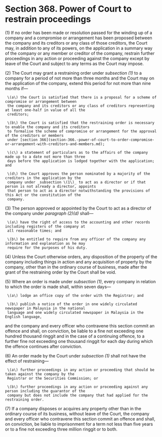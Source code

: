 # Section 368. Power of Court to restrain proceedings

\(1\) If no order has been made or resolution passed for the winding up of a company and a compromise or arrangement has been proposed between the company and its creditors or any class of those creditors, the Court may, in addition to any of its powers, on the application in a summary way of the company or any member or creditor of the company, restrain further proceedings in any action or proceeding against the company except by leave of the Court and subject to any terms as the Court may impose.

\(2\) The Court may grant a restraining order under _subsection \(1\)_ to a company for a period of not more than three months and the Court may on the application of the company, extend this period for not more than nine months if—

     \(a\) the Court is satisfied that there is a proposal for a scheme of compromise or arrangement between  
     the company and its creditors or any class of creditors representing at least one-half in value of all the  
     creditors;

     \(b\) the Court is satisfied that the restraining order is necessary to enable the company and its creditors  
     to formalise the scheme of compromise or arrangement for the approval of the creditors or members  
     under [section 366](section-366.-power-of-court-to-order-compromise-or-arrangement-with-creditors-and-members.md);

     \(c\) a statement of particulars as to the affairs of the company made up to a date not more than three  
     days before the application is lodged together with the application; and

     \(d\) the Court approves the person nominated by a majority of the creditors in the application by the  
     company under _subsection \(1\)_ to act as a director or if that person is not already a director, appoints  
     that person to act as a director notwithstanding the provisions of this Act or the constitution of the  
     company.

\(3\) The person approved or appointed by the Court to act as a director of the company under _paragraph \(2\)\(d\)_ shall—

     \(a\) have the right of access to the accounting and other records including registers of the company at  
     all reasonable times; and

     \(b\) be entitled to require from any officer of the company any information and explanation as he may  
     require for the purposes of his duty.

\(4\) Unless the Court otherwise orders, any disposition of the property of the company including things in action and any acquisition of property by the company, other than in the ordinary course of business, made after the grant of the restraining order by the Court shall be void.

\(5\) Where an order is made under _subsection \(1\)_, every company in relation to which the order is made shall, within seven days—

     \(a\) lodge an office copy of the order with the Registrar; and

     \(b\) publish a notice of the order in one widely circulated newspaper in Malaysia in the national  
     language and one widely circulated newspaper in Malaysia in the English language,

and the company and every officer who contravene this section commit an offence and shall, on conviction, be liable to a fine not exceeding one hundred thousand ringgit and in the case of a continuing offence, to a further fine not exceeding one thousand ringgit for each day during which the offence continues after conviction.

\(6\) An order made by the Court under _subsection \(1\)_ shall not have the effect of restraining—

     \(a\) further proceedings in any action or proceeding that should be taken against the company by the  
     Registrar or the Securities Commission; or

     \(b\) further proceedings in any action or proceeding against any person including the guarantor of the  
     company but does not include the company that had applied for the restraining order.

\(7\) If a company disposes or acquires any property other than in the ordinary course of its business, without leave of the Court, the company and every officer who contravene this section commit an offence and shall, on conviction, be liable to imprisonment for a term not less than five years or to a fine not exceeding three million ringgit or to both.

